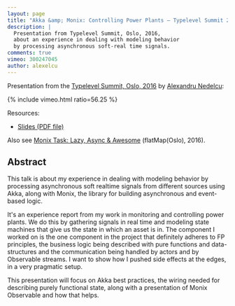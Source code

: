 ```yaml
---
layout: page
title: "Akka &amp; Monix: Controlling Power Plants — Typelevel Summit 2016"
description: |
  Presentation from Typelevel Summit, Oslo, 2016,
  about an experience in dealing with modeling behavior
  by processing asynchronous soft-real time signals.
comments: true
vimeo: 300247045
author: alexelcu
---
```


Presentation from the
[Typelevel Summit, Oslo, 2016](http://typelevel.org/event/2016-05-summit-oslo/)
by [Alexandru Nedelcu](https://twitter.com/alexelcu):

{% include vimeo.html ratio=56.25 %}

Resources:

- [Slides (PDF file)](/public/pdfs/Akka-Monix.pdf)

Also see
[Monix Task: Lazy, Async &amp; Awesome](./2016-task-flatmap-oslo.html)
(flatMap(Oslo), 2016).

## Abstract

This talk is about my experience in dealing with modeling behavior
by processing asynchronous soft realtime signals from different
sources using Akka, along with Monix, the library for building
asynchronous and event-based logic.

It's an experience report from my work in monitoring and controlling
power plants. We do this by gathering signals in real time and
modeling state machines that give us the state in which an asset is in.
The component I worked on is the one component in the project that
definitely adheres to FP principles, the business logic being
described with pure functions and data-structures and the communication
being handled by actors and by Observable streams. I want to show
how I pushed side effects at the edges, in a very pragmatic setup.

This presentation will focus on Akka best practices, the wiring
needed for describing purely functional state, along with a
presentation of Monix Observable and how that helps.
